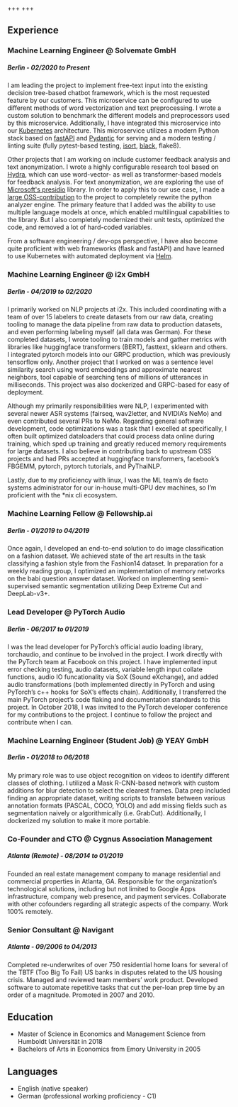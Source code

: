 +++
+++
## Experience

### Machine Learning Engineer @ Solvemate GmbH

##### Berlin - 02/2020 to Present

I am leading the project to implement free-text input into the existing decision tree-based chatbot framework, which is the most requested feature by our customers. This microservice can be configured to use different methods of word vectorization and text preprocessing. I wrote a custom solution to benchmark the different models and preprocessors used by this microservice. Additionally, I have integrated this microservice into our [Kubernetes](https://kubernetes.io/) architecture. This microservice utilizes a modern Python stack based on [fastAPI](https://fastapi.tiangolo.com/) and [Pydantic](https://pydantic-docs.helpmanual.io/) for serving and a modern testing / linting suite (fully pytest-based testing, [isort](https://github.com/PyCQA/isort), [black](https://github.com/psf/black), flake8).

Other projects that I am working on include customer feedback analysis and text anonymization. I wrote a highly configurable research tool based on [Hydra](https://hydra.cc), which can use word-vector- as well as transformer-based models for feedback analysis. For text anonymization, we are exploring the use of [Microsoft's presidio](https://github.com/microsoft/presidio) library. In order to apply this to our use case, I made a [large OSS-contribution](https://github.com/microsoft/presidio/pull/312) to the project to completely rewrite the python analyzer engine. The primary feature that I added was the ability to use multiple language models at once, which enabled multilingual capabilities to the library. But I also completely modernized their unit tests, optimized the code, and removed a lot of hard-coded variables.

From a software engineering / dev-ops perspective, I have also become quite proficient with web frameworks (flask and fastAPI) and have learned to use Kubernetes with automated deployment via [Helm](https://helm.sh/).

### Machine Learning Engineer @ i2x GmbH

##### Berlin - 04/2019 to 02/2020

I primarily worked on NLP projects at i2x. This included coordinating with a team of over 15 labelers to create datasets from our raw data, creating tooling to manage the data pipeline from raw data to production datasets, and even performing labeling myself (all data was German). For these completed datasets, I wrote tooling to train models and gather metrics with libraries like huggingface transformers (BERT), fasttext, sklearn and others. I integrated pytorch models into our GRPC production, which was previously tensorflow only. Another project that I worked on was a sentence level similarity search using word embeddings and approximate nearest neighbors, tool capable of searching tens of millions of utterances in milliseconds. This project was also dockerized and GRPC-based for easy of deployment.

Although my primarily responsibilities were NLP, I experimented with several newer ASR systems (fairseq, wav2letter, and NVIDIA’s NeMo) and even contributed several PRs to NeMo. Regarding general software development, code optimizations was a task that I excelled at specifically, I often built optimized dataloaders that could process data online during training, which sped up training and greatly reduced memory requirements for large datasets. I also believe in contributing back to upstream OSS projects and had PRs accepted at huggingface transformers, facebook’s FBGEMM, pytorch, pytorch tutorials, and PyThaiNLP.

Lastly, due to my proficiency with linux, I was the ML team’s de facto systems administrator for our in-house multi-GPU dev machines, so I’m proficient with the \*nix cli ecosystem.  

### Machine Learning Fellow @ Fellowship.ai

##### Berlin - 01/2019 to 04/2019

Once again, I developed an end-to-end solution to do image classification on a fashion dataset. We achieved state of the art results in the task classifying a fashion style from the Fashion14 dataset. In preparation for a weekly reading group, I optimized an implementation of memory networks on the babi question answer dataset. Worked on implementing semi-supervised semantic segmentation utilizing Deep Extreme Cut and DeepLab-v3+.

### Lead Developer @ PyTorch Audio

##### Berlin - 06/2017 to 01/2019

I was the lead developer for PyTorch’s official audio loading library, torchaudio, and continue to be involved in the project. I work directly with the PyTorch team at Facebook on this project. I have implemented input error checking testing, audio datasets, variable length input collate functions, audio IO funcationality via SoX (Sound eXchange), and added audio transformations (both implemented directly in PyTorch and using PyTorch’s c++ hooks for SoX’s effects chain). Additionally, I transferred the main PyTorch project’s code flaking and documentation standards to this project. In October 2018, I was invited to the PyTorch developer conference for my contributions to the project.  I continue to follow the project and contribute when I can.

### Machine Learning Engineer (Student Job) @ YEAY GmbH

##### Berlin - 01/2018 to 06/2018

My primary role was to use object recognition on videos to identify different classes of clothing. I utilized a Mask R-CNN-based network with custom additions for blur detection to select the clearest frames. Data prep included finding an appropriate dataset, writing scripts to translate between various annotation formats (PASCAL, COCO, YOLO) and add missing fields such as segmentation naively or algorithmically (i.e. GrabCut). Additionally, I dockerized my solution to make it more portable.

### Co-Founder and CTO @ Cygnus Association Management

##### Atlanta (Remote) - 08/2014 to 01/2019

Founded an real estate management company to manage residential and commercial properties in Atlanta, GA. Responsible for the organization’s technological solutions, including but not limited to Google Apps infrastructure, company web presence, and payment services. Collaborate with other cofounders regarding all strategic aspects of the company. Work 100% remotely.

### Senior Consultant @ Navigant

##### Atlanta - 09/2006 to 04/2013

Completed re-underwrites of over 750 residential home loans for several of the TBTF (Too Big To Fail) US banks in disputes related to the US housing crisis. Managed and reviewed team members’ work product. Developed software to automate repetitive tasks that cut the per-loan prep time by an order of a magnitude. Promoted in 2007 and 2010.

## Education

* Master of Science in Economics and Management Science from Humboldt Universität in 2018
* Bachelors of Arts in Economics from Emory University in 2005

## Languages

* English (native speaker)
* German (professional working proficiency - C1)
